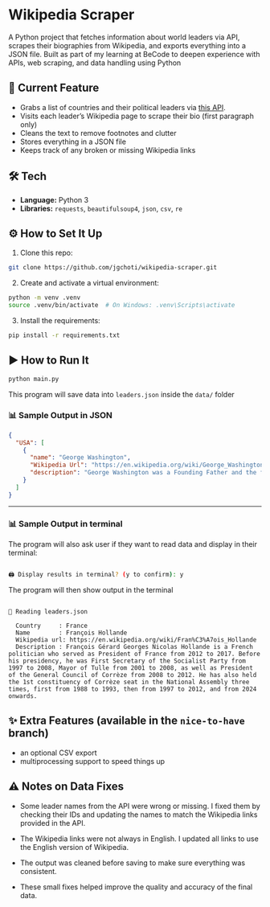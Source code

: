 # Wikipedia Scraper

A Python project that fetches information about world leaders via API, scrapes their biographies from Wikipedia, and exports everything into a JSON file. Built as part of my learning at BeCode to deepen experience with APIs, web scraping, and data handling using Python

## 🚀 Current Feature

- Grabs a list of countries and their political leaders via [this API](https://country-leaders.onrender.com/docs).
- Visits each leader’s Wikipedia page to scrape their bio (first paragraph only)
- Cleans the text to remove footnotes and clutter
- Stores everything in a JSON file
- Keeps track of any broken or missing Wikipedia links

## 🛠 Tech

- **Language:** Python 3
- **Libraries:** `requests`, `beautifulsoup4`, `json`, `csv`, `re`

## ⚙️ How to Set It Up

1. Clone this repo:

```bash
git clone https://github.com/jgchoti/wikipedia-scraper.git
```

2. Create and activate a virtual environment:

```bash
python -m venv .venv
source .venv/bin/activate  # On Windows: .venv\Scripts\activate
```

3. Install the requirements:

```bash
pip install -r requirements.txt
```

## ▶️ How to Run It

```bash
python main.py
```

This program will save data into `leaders.json` inside the `data/` folder

### 📊 Sample Output in JSON

```json
{
  "USA": [
    {
      "name": "George Washington",
      "Wikipedia Url": "https://en.wikipedia.org/wiki/George_Washington",
      "description": "George Washington was a Founding Father and the first president of the United States, serving from 1789 to 1797. As commander of the Continental Army, Washington led Patriot forces to victory in the American Revolutionary War against the British Empire. He is commonly known as the Father of the Nation for his role in bringing about American independence."
    }
  ]
}
```

---

### 📊 Sample Output in terminal

The program will also ask user if they want to read data and display in their terminal:

```bash

🖨️ Display results in terminal? (y to confirm): y

```

The program will then show output in the terminal

```

📖 Reading leaders.json

  Country     : France
  Name        : François Hollande
  Wikipedia url: https://en.wikipedia.org/wiki/Fran%C3%A7ois_Hollande
  Description : François Gérard Georges Nicolas Hollande is a French politician who served as President of France from 2012 to 2017. Before his presidency, he was First Secretary of the Socialist Party from 1997 to 2008, Mayor of Tulle from 2001 to 2008, as well as President of the General Council of Corrèze from 2008 to 2012. He has also held the 1st constituency of Corrèze seat in the National Assembly three times, first from 1988 to 1993, then from 1997 to 2012, and from 2024 onwards.

```

## ✨ Extra Features (available in the `nice-to-have` branch)

- an optional CSV export
- multiprocessing support to speed things up

## ⚠️ Notes on Data Fixes

- Some leader names from the API were wrong or missing. I fixed them by checking their IDs and updating the names to match the Wikipedia links provided in the API.

- The Wikipedia links were not always in English. I updated all links to use the English version of Wikipedia.

- The output was cleaned before saving to make sure everything was consistent.

- These small fixes helped improve the quality and accuracy of the final data.
